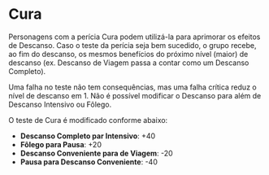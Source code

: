 # Cura

Personagens com a perícia Cura podem utilizá-la para aprimorar os efeitos de Descanso. Caso o teste da perícia seja bem sucedido, o grupo recebe, ao fim do descanso, os mesmos benefícios do próximo nível (maior) de descanso (ex. Descanso de Viagem passa a contar como um Descanso Completo).

Uma falha no teste não tem consequências, mas uma falha crítica reduz o nível de descanso em 1. Não é possível modificar o Descanso para além de Descanso Intensivo ou Fôlego.

O teste de Cura é modificado conforme abaixo:

* **Descanso Completo par Intensivo**: +40
* **Fôlego para Pausa**: +20
* **Descanso Conveniente para de Viagem**: -20
* **Pausa para Descanso Conveniente**: -40